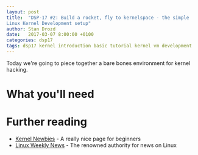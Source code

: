 ```yaml
---
layout: post
title:  "DSP-17 #2: Build a rocket, fly to kernelspace - the simple
Linux Kernel Development setup"
author: Stan Drozd
date:   2017-03-07 8:00:00 +0100
categories: dsp17
tags: dsp17 kernel introduction basic tutorial kernel vm development 
---
```

Today we're going to piece together a bare bones
environment for kernel hacking.

# What you'll need

# Further reading
* [Kernel Newbies](https://kernelnewbies.org/) - A really nice page for
  beginners
* [Linux Weekly News](https://lwn.net/) - The renowned authority for news on
  Linux
